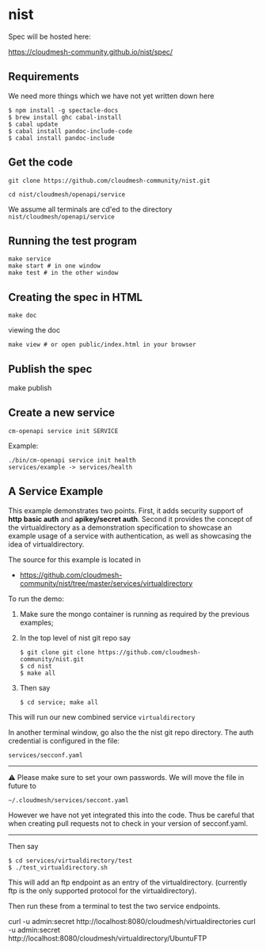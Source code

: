 # nist

Spec will be hosted here:

https://cloudmesh-community.github.io/nist/spec/


## Requirements

We need more things which we have not yet written down here

```
$ npm install -g spectacle-docs
$ brew install ghc cabal-install
$ cabal update
$ cabal install pandoc-include-code
$ cabal install pandoc-include
```

## Get the code

```
git clone https://github.com/cloudmesh-community/nist.git

cd nist/cloudmesh/openapi/service
```

We assume all terminals are cd'ed to the directory `nist/cloudmesh/openapi/service`

## Running the test program

```
make service
make start # in one window
make test # in the other window
```

## Creating the spec in HTML 

```
make doc
```

viewing the doc

```
make view # or open public/index.html in your browser
```


## Publish the spec

make publish

## Create a new service

```
cm-openapi service init SERVICE
```

Example:

```
./bin/cm-openapi service init health
services/example -> services/health
```

## A Service Example

This example demonstrates two points. First, it adds security support of **http basic auth** and **apikey/secret auth**. Second it provides the concept of the virtualdirectory as a demonstration specification to showcase an example usage of a service with authentication, as well as showcasing the idea of virtualdirectory.

The source for this example is located in 

* https://github.com/cloudmesh-community/nist/tree/master/services/virtualdirectory

To run the demo:

1. Make sure the mongo container is running as required by the previous examples;
2. In the top level of nist git repo say  

       $ git clone git clone https://github.com/cloudmesh-community/nist.git
       $ cd nist
       $ make all
       
3. Then say 

       $ cd service; make all

This will run our new combined service `virtualdirectory`

In another terminal window, go also the the nist git repo directory.  The auth credential is configured in the file:

    services/secconf.yaml

---

:warning: Please make sure to set your own passwords. We will move the file in future to 

    ~/.cloudmesh/services/seccont.yaml

However we have not yet integrated this into the code. Thus be careful that when creating pull requests not to check in your version of secconf.yaml.

---

Then say 

    $ cd services/virtualdirectory/test
    $ ./test_virtualdirectory.sh

This will add an ftp endpoint as an entry of the virtualdirectory.
(currently ftp is the only supported protocol for the virtualdirectory).

Then run these from a terminal to test the two service endpoints.

curl -u admin:secret http://localhost:8080/cloudmesh/virtualdirectories
curl -u admin:secret http://localhost:8080/cloudmesh/virtualdirectory/UbuntuFTP

